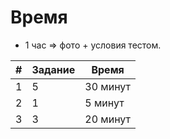 
# Время

+ 1 час => фото + условия тестом.

| # | Задание | Время    |
|---|---------|----------|
| 1 | 5       | 30 минут |
| 2 | 1       | 5 минут  |
| 3 | 3       | 20 минут |
